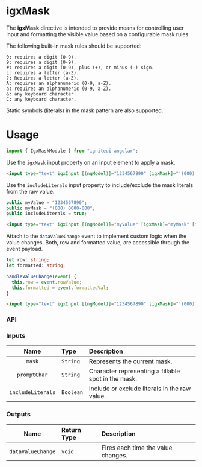 # igxMask

The **igxMask** directive is intended to provide means for controlling user input and formatting the visible value based on a configurable mask rules.

The following built-in mask rules should be supported:

    0: requires a digit (0-9).
    9: requires a digit (0-9).
    #: requires a digit (0-9), plus (+), or minus (-) sign.
    L: requires a letter (a-Z).
    ?: Requires a letter (a-Z).
    A: requires an alphanumeric (0-9, a-Z).
    a: requires an alphanumeric (0-9, a-Z).
    &: any keyboard character.
    C: any keyboard character.

Static symbols (literals) in the mask pattern are also supported.

# Usage
```typescript
import { IgxMaskModule } from "igniteui-angular";
```

Use the `igxMask` input property on an input element to apply a mask.
```html
<input type="text" igxInput [(ngModel)]="1234567890" [igxMask]="'(000) 0000-000'"/>
```

Use the `includeLiterals` input property to include/exclude the mask literals from the raw value.
```typescript
public myValue = "1234567890";
public myMask = "(000) 0000-000";
public includeLiterals = true;
```
```html
<input type="text" igxInput [(ngModel)]="myValue" [igxMask]="myMask" [includeLiterals]="includeLiterals"/>
```

Attach to the `dataValueChange` event to implement custom logic when the value changes. Both, row and formatted value, are accessible through the event payload.
```typescript
let row: string;
let formatted: string;

handleValueChange(event) {
  this.row = event.rowValue;
  this.formatted = event.formattedVal;
}
```
```html
<input type="text" igxInput [(ngModel)]="1234567890" [igxMask]="'(000) 0000-000'" (dataValueChange)="handleValueChange($event)"/>
```

### API

### Inputs
| Name       |      Type      |  Description |
|:----------:|:-------------|:------|
| `mask`| `String` | Represents the current mask. |
| `promptChar`| `String` | Character representing a fillable spot in the mask. |
| `includeLiterals`| `Boolean` | Include or exclude literals in the raw value. |

### Outputs
| Name | Return Type | Description |
|:--:|:---|:---|
| `dataValueChange` | `void` | Fires each time the value changes. |
